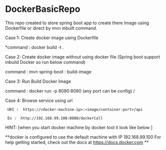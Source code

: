 # DockerBasicRepo
This repo created to store spring boot app to create there Image using Dockerfile or direct by mvn inbuilt command.


Case 1: Create docker image using Dockerfile 

  *command : docker build  -t   <Docker Image Name>  .
  
Case 2: Create docker image without using docker file (Spring boot support inbuild Docker so run below command)
  
  command : mvn spring-boot : build-image
  
  
Case 3: Run Build Docker Image 
  
  command : docker run -p 8080:8080 (any port can be config)  <image-name>/<image-id>
  

Case 4: Browse service using url 
  
     URI :  https://<docker-machine-ip>:<image/container-port>/api
 
     Ex :  http://192.168.99.100:8080/dockerCall
  
  HINT: [when you start docker machine by docker tool it look like below ]
  
  **docker is configured to use the default machine with IP 192.168.99.100
For help getting started, check out the docs at https://docs.docker.com **
  

